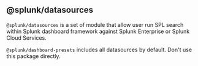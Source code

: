 ## @splunk/datasources

`@splunk/datasources` is a set of module that allow user run SPL search within Splunk dashboard framework against Splunk Enterprise or Splunk Cloud Services.

`@splunk/dashboard-presets` includes all datasources by default. Don't use this package directly.
